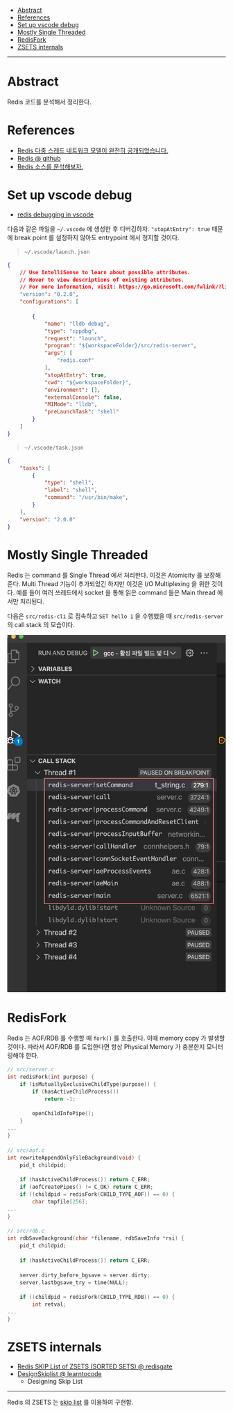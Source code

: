 - [Abstract](#abstract)
- [References](#references)
- [Set up vscode debug](#set-up-vscode-debug)
- [Mostly Single Threaded](#mostly-single-threaded)
- [RedisFork](#redisfork)
- [ZSETS internals](#zsets-internals)

----

# Abstract

Redis 코드를 분석해서 정리한다.

# References

* [Redis 다중 스레드 네트워크 모델이 완전히 공개되었습니다.](https://strikefreedom.top/multiple-threaded-network-model-in-redis#toc-head-21)
* [Redis @ github](https://github.com/redis/redis)
* [Redis 소스를 분석해보자.](https://dol9.tistory.com/188)

# Set up vscode debug

* [redis debugging in vscode](https://github.com/wenfh2020/youtobe/blob/master/redis-debug.md)

다음과 같은 파일을 `~/.vscode` 에 생성한 후 디버깅하자. `"stopAtEntry": true` 때문에 break point 를 설정하지 않아도 entrypoint 에서 정지할 것이다.

> `~/.vscode/launch.json`

```json
{
    // Use IntelliSense to learn about possible attributes.
    // Hover to view descriptions of existing attributes.
    // For more information, visit: https://go.microsoft.com/fwlink/?linkid=830387
    "version": "0.2.0",
    "configurations": [
        
        {
            "name": "lldb debug",
            "type": "cppdbg",
            "request": "launch",
            "program": "${workspaceFolder}/src/redis-server",
            "args": [
                "redis.conf"
            ],
            "stopAtEntry": true,
            "cwd": "${workspaceFolder}",
            "environment": [],
            "externalConsole": false,
            "MIMode": "lldb",
            "preLaunchTask": "shell"
        }
    ]
}
```

> `~/.vscode/task.json`

```json
{
    "tasks": [
        {
            "type": "shell",
            "label": "shell",
            "command": "/usr/bin/make",
        }
    ],
    "version": "2.0.0"
}
```

# Mostly Single Threaded

Redis 는 command 를 Single Thread 에서 처리한다. 이것은 Atomicity 를 보장해준다. Multi Thread 기능이 추가되었긴 하지만 이것은 I/O Multiplexing 을 위한 것이다. 예를 들어 여러 쓰레드에서 socket 을 통해 읽은 command 들은 Main thread 에서만 처리된다. 

다음은 `src/redis-cli` 로 접속하고 `SET hello 1` 을 수행했을 때 `src/redis-server` 의 call stack 의 모습이다.

![](img/call_stack_set_command.png)

# RedisFork

Redis 는 AOF/RDB 를 수행할 때 `fork()` 를 호출한다. 이때 memory copy 가 발생할 것이다. 따라서 AOF/RDB 를 도입한다면 항상 Physical Memory 가 충분한지 모니터링해야 한다.

```c
// src/server.c
int redisFork(int purpose) {
    if (isMutuallyExclusiveChildType(purpose)) {
        if (hasActiveChildProcess())
            return -1;

        openChildInfoPipe();
    }
...
}

// src/aof.c
int rewriteAppendOnlyFileBackground(void) {
    pid_t childpid;

    if (hasActiveChildProcess()) return C_ERR;
    if (aofCreatePipes() != C_OK) return C_ERR;
    if ((childpid = redisFork(CHILD_TYPE_AOF)) == 0) {
        char tmpfile[256];
...
}

// src/rdb.c
int rdbSaveBackground(char *filename, rdbSaveInfo *rsi) {
    pid_t childpid;

    if (hasActiveChildProcess()) return C_ERR;

    server.dirty_before_bgsave = server.dirty;
    server.lastbgsave_try = time(NULL);

    if ((childpid = redisFork(CHILD_TYPE_RDB)) == 0) {
        int retval;
...    
}
```

# ZSETS internals

* [Redis SKIP List of  ZSETS (SORTED SETS) @ redisgate](http://redisgate.kr/redis/configuration/internal_skiplist.php)
* [DesignSkiplist @ learntocode](https://github.com/iamslash/learntocode/blob/master/leetcode2/DesignSkiplist/README.md)
  * Designing Skip List 

---

Redis 의 ZSETS 는 [skip list](https://github.com/iamslash/learntocode/blob/master/fundamentals/list/skiplist/README.md) 를 이용하여 구현함.
